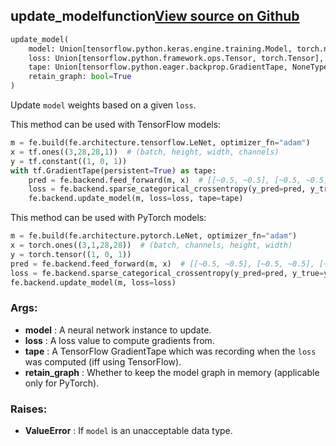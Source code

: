 ## update_model<span class="tag">function</span><a class="sourcelink" href=https://github.com/fastestimator/fastestimator/blob/r1.0/fastestimator/backend/update_model.py/#L24-L74>View source on Github</a>
```python
update_model(
	model: Union[tensorflow.python.keras.engine.training.Model, torch.nn.modules.module.Module],
	loss: Union[tensorflow.python.framework.ops.Tensor, torch.Tensor],
	tape: Union[tensorflow.python.eager.backprop.GradientTape, NoneType]=None,
	retain_graph: bool=True
)
```
Update `model` weights based on a given `loss`.

This method can be used with TensorFlow models:
```python
m = fe.build(fe.architecture.tensorflow.LeNet, optimizer_fn="adam")
x = tf.ones((3,28,28,1))  # (batch, height, width, channels)
y = tf.constant((1, 0, 1))
with tf.GradientTape(persistent=True) as tape:
    pred = fe.backend.feed_forward(m, x)  # [[~0.5, ~0.5], [~0.5, ~0.5], [~0.5, ~0.5]]
    loss = fe.backend.sparse_categorical_crossentropy(y_pred=pred, y_true=y)  # ~2.3
    fe.backend.update_model(m, loss=loss, tape=tape)
```

This method can be used with PyTorch models:
```python
m = fe.build(fe.architecture.pytorch.LeNet, optimizer_fn="adam")
x = torch.ones((3,1,28,28))  # (batch, channels, height, width)
y = torch.tensor((1, 0, 1))
pred = fe.backend.feed_forward(m, x)  # [[~0.5, ~0.5], [~0.5, ~0.5], [~0.5, ~0.5]]
loss = fe.backend.sparse_categorical_crossentropy(y_pred=pred, y_true=y)  # ~2.3
fe.backend.update_model(m, loss=loss)
```


<h3>Args:</h3>

* **model** :  A neural network instance to update.
* **loss** :  A loss value to compute gradients from.
* **tape** :  A TensorFlow GradientTape which was recording when the `loss` was computed (iff using TensorFlow).
* **retain_graph** :  Whether to keep the model graph in memory (applicable only for PyTorch).

<h3>Raises:</h3>

* **ValueError** :  If `model` is an unacceptable data type.

